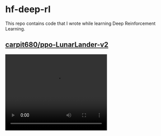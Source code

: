 # hf-deep-rl
This repo contains code that I wrote while learning Deep Reinforcement Learning.

## [carpit680/ppo-LunarLander-v2](https://huggingface.co/carpit680/ppo-LunarLander-v2/tree/main/ppo-LunarLander-v2)
<video width="320" height="240" controls>
  <source src=".Assets/ppo-LunarLander-v2.mp4" type="video/mp4">
  Your browser does not support the video tag.
</video>